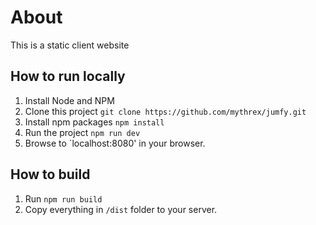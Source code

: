 # About

This is a static client website

## How to run locally

1. Install Node and NPM
2. Clone this project
   `git clone https://github.com/mythrex/jumfy.git`
3. Install npm packages
   `npm install`
4. Run the project
   `npm run dev`
5. Browse to `localhost:8080' in your browser.

## How to build

1. Run `npm run build`
2. Copy everything in `/dist` folder to your server.
